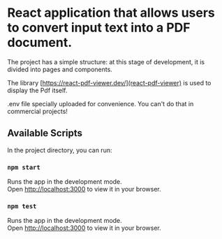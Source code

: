 # React application that allows users to convert input text into a PDF document.

The project has a simple structure: at this stage of development, it is divided into pages and components.

The library [https://react-pdf-viewer.dev/](react-pdf-viewer) is used to display the Pdf itself.

.env file specially uploaded for convenience. You can't do that in commercial projects!

## Available Scripts

In the project directory, you can run:

### `npm start`

Runs the app in the development mode.\
Open [http://localhost:3000](http://localhost:3000) to view it in your browser.

### `npm test`

Runs the app in the development mode.\
Open [http://localhost:3000](http://localhost:3000) to view it in your browser.
